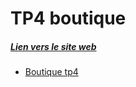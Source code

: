 <h1>TP4 boutique</h1>
<h5><u>Lien vers le site web</u></h5>
<ul>
    <li><a href="https://boutique.alacerte.devwebgarneau.com/boutique">Boutique tp4</a></li>
</ul>